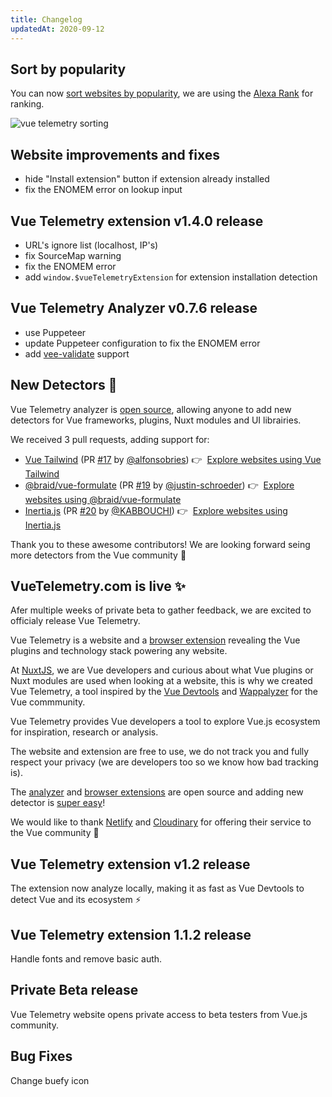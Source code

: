 ```yaml
---
title: Changelog
updatedAt: 2020-09-12
---
```


<changelog-item project="website" date="2020-09-24">

## Sort by popularity

You can now [sort websites by popularity](/explore?_sort=rank%3Aasc), we are using the [Alexa Rank](https://blog.alexa.com/marketing-research/alexa-rank/) for ranking.


<nuxt-link to="/explore?_sort=rank%3Aasc" class="block pb-4">
  <img src="https://res.cloudinary.com/nuxt/image/upload/f_auto,q_auto/remote/vt/changelog/vt-sorting.gif" alt="vue telemetry sorting" class="rounded-md shadow" />
</nuxt-link>

</changelog-item>

<changelog-item project="website" date="2020-09-18">

## Website improvements and fixes

- hide "Install extension" button if extension already installed
- fix the ENOMEM error on lookup input

</changelog-item>

<changelog-item project="extension" date="2020-09-18">

## Vue Telemetry extension v1.4.0 release

- URL's ignore list (localhost, IP's)
- fix SourceMap warning
- fix the ENOMEM error
- add `window.$vueTelemetryExtension` for extension installation detection

</changelog-item>

<changelog-item project="analyzer" date="2020-09-18">

## Vue Telemetry Analyzer v0.7.6 release

- use Puppeteer
- update Puppeteer configuration to fix the ENOMEM error
- add [vee-validate](https://github.com/logaretm/vee-validate) support

</changelog-item>

<changelog-item project="analyzer" date="2020-09-12">

## New Detectors 🤖

Vue Telemetry analyzer is [open source](https://github.com/nuxt-company/vue-telemetry-analyzer), allowing anyone to add new detectors for Vue frameworks, plugins, Nuxt modules and UI librairies.

We received 3 pull requests, adding support for:

- [Vue Tailwind](https://www.vue-tailwind.com) (PR [#17](https://github.com/nuxt-company/vue-telemetry-analyzer/pull/17) by [@alfonsobries](https://github.com/alfonsobries)) 👉 &nbsp;[Explore websites using Vue Tailwind](/explore?ui.slug=vue-tailwind)
- [@braid/vue-formulate](https://vueformulate.com) (PR [#19](https://github.com/nuxt-company/vue-telemetry-analyzer/pull/19) by [@justin-schroeder](https://github.com/justin-schroeder)) 👉 &nbsp;[Explore websites using @braid/vue-formulate](/explore?plugins.slug=vue-formulate)
- [Inertia.js](https://inertiajs.com) (PR [#20](https://github.com/nuxt-company/vue-telemetry-analyzer/pull/20) by [@KABBOUCHI](https://github.com/KABBOUCHI)) 👉 &nbsp;[Explore websites using Inertia.js](/explore?plugins.slug=inertia-vue)

Thank you to these awesome contributors! We are looking forward seing more detectors from the Vue community 💚

</changelog-item>

<changelog-item project="website" date="2020-09-08">

## VueTelemetry.com is live ✨

Afer multiple weeks of private beta to gather feedback, we are excited to officialy release Vue Telemetry.

Vue Telemetry is a website and a [browser extension](/extensions) revealing the Vue plugins and technology stack powering any website.

At [NuxtJS](https://nuxtjs.org), we are Vue developers and curious about what Vue plugins or Nuxt modules are used when looking at a website, this is why we created Vue Telemetry, a tool inspired by the [Vue Devtools](https://github.com/vuejs/vue-devtools) and [Wappalyzer](https://www.wappalyzer.com) for the Vue commmunity.

Vue Telemetry provides Vue developers a tool to explore Vue.js ecosystem for inspiration, research or analysis.

The website and extension are free to use, we do not track you and fully respect your privacy (we are developers too so we know how bad tracking is).

The [analyzer](https://github.com/nuxt-company/vue-telemetry-analyzer) and [browser extensions](https://github.com/nuxt-company/vue-telemetry-extensions) are open source and adding new detector is [super easy](https://github.com/nuxt-company/vue-telemetry-analyzer/blob/master/detectors/plugins.json)!

We would like to thank [Netlify](https://www.netlify.com) and [Cloudinary](https://cloudinary.com) for offering their service to the Vue community 💚

</changelog-item>

<changelog-item project="extension" date="2020-09-07">

## Vue Telemetry extension v1.2 release

The extension now analyze locally, making it as fast as Vue Devtools to detect Vue and its ecosystem ⚡️ 

</changelog-item>

<changelog-item project="extension" date="2020-08-18">

## Vue Telemetry extension 1.1.2 release

Handle fonts and remove basic auth.

</changelog-item>

<changelog-item project="website" date="2020-08-09">

## Private Beta release

Vue Telemetry website opens private access to beta testers from Vue.js community.

</changelog-item>

<changelog-item project="analyzer" date="2020-07-22">

## Bug Fixes

Change buefy icon

</changelog-item>
